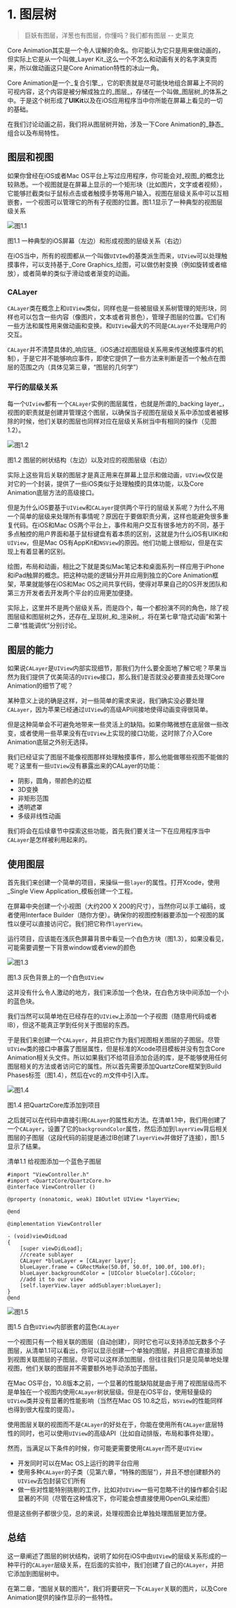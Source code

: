 # 1. 图层树

> 巨妖有图层，洋葱也有图层，你懂吗？我们都有图层 -- 史莱克

Core Animation其实是一个令人误解的命名。你可能认为它只是用来做动画的，但实际上它是从一个叫做_Layer Kit_这么一个不怎么和动画有关的名字演变而来，所以做动画这只是Core Animation特性的冰山一角。

Core Animation是一个_复合引擎_，它的职责就是尽可能快地组合屏幕上不同的可视内容，这个内容是被分解成独立的_图层_，存储在一个叫做_图层树_的体系之中。于是这个树形成了**UIKit**以及在iOS应用程序当中你所能在屏幕上看见的一切的基础。

在我们讨论动画之前，我们将从图层树开始，涉及一下Core Animation的_静态_组合以及布局特性。

## 图层和视图

如果你曾经在iOS或者Mac OS平台上写过应用程序，你可能会对_视图_的概念比较熟悉。一个视图就是在屏幕上显示的一个矩形块（比如图片，文字或者视频），它能够拦截类似于鼠标点击或者触摸手势等用户输入。视图在层级关系中可以互相嵌套，一个视图可以管理它的所有子视图的位置。图1.1显示了一种典型的视图层级关系

![&#x56FE;1.1](.gitbook/assets/1.1.jpeg)

图1.1 一种典型的iOS屏幕（左边）和形成视图的层级关系（右边）

在iOS当中，所有的视图都从一个叫做`UIVIew`的基类派生而来，`UIView`可以处理触摸事件，可以支持基于_Core Graphics_绘图，可以做仿射变换（例如旋转或者缩放），或者简单的类似于滑动或者渐变的动画。

### CALayer

`CALayer`类在概念上和`UIView`类似，同样也是一些被层级关系树管理的矩形块，同样也可以包含一些内容（像图片，文本或者背景色），管理子图层的位置。它们有一些方法和属性用来做动画和变换。和`UIView`最大的不同是`CALayer`不处理用户的交互。

`CALayer`并不清楚具体的_响应链_（iOS通过视图层级关系用来传送触摸事件的机制），于是它并不能够响应事件，即使它提供了一些方法来判断是否一个触点在图层的范围之内（具体见第三章，“图层的几何学”）

### 平行的层级关系

每一个`UIview`都有一个`CALayer`实例的图层属性，也就是所谓的_backing layer_，视图的职责就是创建并管理这个图层，以确保当子视图在层级关系中添加或者被移除的时候，他们关联的图层也同样对应在层级关系树当中有相同的操作（见图1.2）。

![&#x56FE;1.2](.gitbook/assets/1.2.jpeg)

图1.2 图层的树状结构（左边）以及对应的视图层级（右边）

实际上这些背后关联的图层才是真正用来在屏幕上显示和做动画，`UIView`仅仅是对它的一个封装，提供了一些iOS类似于处理触摸的具体功能，以及Core Animation底层方法的高级接口。

但是为什么iOS要基于`UIView`和`CALayer`提供两个平行的层级关系呢？为什么不用一个简单的层级来处理所有事情呢？原因在于要做职责分离，这样也能避免很多重复代码。在iOS和Mac OS两个平台上，事件和用户交互有很多地方的不同，基于多点触控的用户界面和基于鼠标键盘有着本质的区别，这就是为什么iOS有UIKit和`UIView`，但是Mac OS有AppKit和`NSView`的原因。他们功能上很相似，但是在实现上有着显著的区别。

绘图，布局和动画，相比之下就是类似Mac笔记本和桌面系列一样应用于iPhone和iPad触屏的概念。把这种功能的逻辑分开并应用到独立的Core Animation框架，苹果就能够在iOS和Mac OS之间共享代码，使得对苹果自己的OS开发团队和第三方开发者去开发两个平台的应用更加便捷。

实际上，这里并不是两个层级关系，而是四个，每一个都扮演不同的角色，除了视图层级和图层树之外，还存在_呈现树_和_渲染树_，将在第七章“隐式动画”和第十二章“性能调优”分别讨论。

## 图层的能力

如果说`CALayer`是`UIView`内部实现细节，那我们为什么要全面地了解它呢？苹果当然为我们提供了优美简洁的`UIView`接口，那么我们是否就没必要直接去处理Core Animation的细节了呢？

某种意义上说的确是这样，对一些简单的需求来说，我们确实没必要处理`CALayer`，因为苹果已经通过`UIView`的高级API间接地使得动画变得很简单。

但是这种简单会不可避免地带来一些灵活上的缺陷。如果你略微想在底层做一些改变，或者使用一些苹果没有在`UIView`上实现的接口功能，这时除了介入Core Animation底层之外别无选择。

我们已经证实了图层不能像视图那样处理触摸事件，那么他能做哪些视图不能做的呢？这里有一些`UIView`没有暴露出来的CALayer的功能：

* 阴影，圆角，带颜色的边框
* 3D变换
* 非矩形范围
* 透明遮罩
* 多级非线性动画

我们将会在后续章节中探索这些功能，首先我们要关注一下在应用程序当中`CALayer`是怎样被利用起来的。

## 使用图层

首先我们来创建一个简单的项目，来操纵一些`layer`的属性。打开Xcode，使用_Single View Application_模板创建一个工程。

在屏幕中央创建一个小视图（大约200 X 200的尺寸），当然你可以手工编码，或者使用Interface Builder（随你方便）。确保你的视图控制器要添加一个视图的属性以便可以直接访问它。我们把它称作`layerView`。

运行项目，应该能在浅灰色屏幕背景中看见一个白色方块（图1.3），如果没看见，可能需要调整一下背景window或者view的颜色

![&#x56FE;1.3](.gitbook/assets/1.3.jpeg)

图1.3 灰色背景上的一个白色`UIView`

这并没有什么令人激动的地方，我们来添加一个色块，在白色方块中间添加一个小的蓝色块。

我们当然可以简单地在已经存在的`UIView`上添加一个子视图（随意用代码或者IB），但这不能真正学到任何关于图层的东西。

于是我们来创建一个`CALayer`，并且把它作为我们视图相关图层的子图层。尽管`UIView`类的接口中暴露了图层属性，但是标准的Xcode项目模板并没有包含Core Animation相关头文件。所以如果我们不给项目添加合适的库，是不能够使用任何图层相关的方法或者访问它的属性。所以首先需要添加QuartzCore框架到Build Phases标签（图1.4），然后在vc的.m文件中引入库。

![&#x56FE;1.4](.gitbook/assets/1.4.jpeg)

图1.4 把QuartzCore库添加到项目

之后就可以在代码中直接引用`CALayer`的属性和方法。在清单1.1中，我们用创建了一个`CALayer`，设置了它的`backgroundColor`属性，然后添加到`layerView`背后相关图层的子图层（这段代码的前提是通过IB创建了`layerView`并做好了连接），图1.5显示了结果。

清单1.1 给视图添加一个蓝色子图层

```text
#import "ViewController.h"
#import <QuartzCore/QuartzCore.h>
@interface ViewController ()

@property (nonatomic, weak) IBOutlet UIView *layerView;
￼
@end

@implementation ViewController

- (void)viewDidLoad
{
    [super viewDidLoad];
    //create sublayer
    CALayer *blueLayer = [CALayer layer];
    blueLayer.frame = CGRectMake(50.0f, 50.0f, 100.0f, 100.0f);
    blueLayer.backgroundColor = [UIColor blueColor].CGColor;
    //add it to our view
    [self.layerView.layer addSublayer:blueLayer];
}
@end
```

![&#x56FE;1.5](.gitbook/assets/1.5.jpeg)

图1.5 白色`UIView`内部嵌套的蓝色`CALayer`

一个视图只有一个相关联的图层（自动创建），同时它也可以支持添加无数多个子图层，从清单1.1可以看出，你可以显示创建一个单独的图层，并且把它直接添加到视图关联图层的子图层。尽管可以这样添加图层，但往往我们只是见简单地处理视图，他们关联的图层并不需要额外地手动添加子图层。

在Mac OS平台，10.8版本之前，一个显著的性能缺陷就是由于用了视图层级而不是单独在一个视图内使用`CALayer`树状层级。但是在iOS平台，使用轻量级的`UIView`类并没有显著的性能影响（当然在Mac OS 10.8之后，`NSView`的性能同样也得到很大程度的提高）。

使用图层关联的视图而不是`CALayer`的好处在于，你能在使用所有`CALayer`底层特性的同时，也可以使用`UIView`的高级API（比如自动排版，布局和事件处理）。

然而，当满足以下条件的时候，你可能更需要使用`CALayer`而不是`UIView`

* 开发同时可以在Mac OS上运行的跨平台应用
* 使用多种`CALayer`的子类（见第六章，“特殊的图层“），并且不想创建额外的`UIView`去包封装它们所有
* 做一些对性能特别挑剔的工作，比如对`UIView`一些可忽略不计的操作都会引起显著的不同（尽管在这种情况下，你可能会想直接使用OpenGL来绘图）

但是这些例子都很少见，总的来说，处理视图会比单独处理图层更加方便。

## 总结

这一章阐述了图层的树状结构，说明了如何在iOS中由`UIView`的层级关系形成的一种平行的`CALayer`层级关系，在后面的实验中，我们创建了自己的`CALayer`，并把它添加到图层树中。

在第二章，“图层关联的图片”，我们将要研究一下`CALayer`关联的图片，以及Core Animation提供的操作显示的一些特性。

